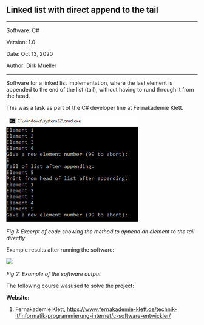 ## Linked list with direct append to the tail
**********************************************
Software:		C# 

Version:    	1.0

Date: 			Oct 13, 2020

Author:			Dirk Mueller
**********************************************
Software for a linked list implementation, where the last element is appended to the end of the list (tail), without having to rund 
through it from the head.

This was a task as part of the C# developer line at Fernakademie Klett.

![](https://github.com/DirkMueller8/linked_list/blob/master/screenshot_output.png)

*Fig 1: Excerpt of code showing the method to append an element to the tail directly*

Example results after running the software:

![](https://github.com/DirkMueller8/linked_list/blob/master/snapshot_1.png)

*Fig 2: Example of the software output*

The following course wasused to solve the project:

**Website:**

1. Fernakademie Klett, https://www.fernakademie-klett.de/technik-it/informatik-programmierung-internet/c-software-entwickler/ 